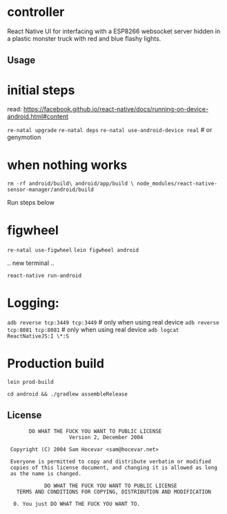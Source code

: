 # controller

React Native UI for interfacing with a ESP8266 websocket server hidden in a plastic monster truck with red and blue flashy lights.

## Usage

# initial steps

read: https://facebook.github.io/react-native/docs/running-on-device-android.html#content

`re-natal upgrade`
`re-natal deps`
`re-natal use-android-device real` # or genymotion

# when nothing works

`rm -rf android/build\
  android/app/build \
  node_modules/react-native-sensor-manager/android/build`

Run steps below

# figwheel

`re-natal use-figwheel`
`lein figwheel android`

.. new terminal ..

`react-native run-android`

# Logging:

`adb reverse tcp:3449 tcp:3449` # only when using real device
`adb reverse tcp:8081 tcp:8081` # only when using real device
`adb logcat ReactNativeJS:I \*:S`

# Production build

`lein prod-build`

`cd android && ./gradlew assembleRelease`


## License
```
       DO WHAT THE FUCK YOU WANT TO PUBLIC LICENSE
                    Version 2, December 2004

 Copyright (C) 2004 Sam Hocevar <sam@hocevar.net>

 Everyone is permitted to copy and distribute verbatim or modified
 copies of this license document, and changing it is allowed as long
 as the name is changed.

            DO WHAT THE FUCK YOU WANT TO PUBLIC LICENSE
   TERMS AND CONDITIONS FOR COPYING, DISTRIBUTION AND MODIFICATION

  0. You just DO WHAT THE FUCK YOU WANT TO.
```
